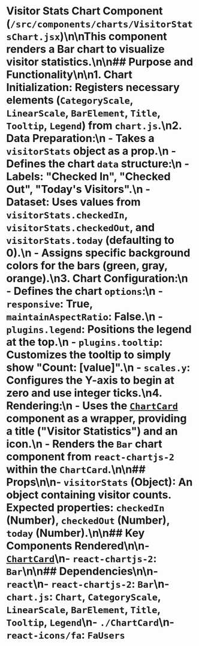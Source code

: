 # Visitor Stats Chart Component (`/src/components/charts/VisitorStatsChart.jsx`)\n\nThis component renders a Bar chart to visualize visitor statistics.\n\n## Purpose and Functionality\n\n1. **Chart Initialization:** Registers necessary elements (`CategoryScale`, `LinearScale`, `BarElement`, `Title`, `Tooltip`, `Legend`) from `chart.js`.\n2. **Data Preparation:**\n - Takes a `visitorStats` object as a prop.\n - Defines the chart `data` structure:\n - Labels: \"Checked In\", \"Checked Out\", \"Today's Visitors\".\n - Dataset: Uses values from `visitorStats.checkedIn`, `visitorStats.checkedOut`, and `visitorStats.today` (defaulting to 0).\n - Assigns specific background colors for the bars (green, gray, orange).\n3. **Chart Configuration:**\n - Defines the chart `options`:\n - `responsive`: True, `maintainAspectRatio`: False.\n - `plugins.legend`: Positions the legend at the top.\n - `plugins.tooltip`: Customizes the tooltip to simply show \"Count: \[value]\".\n - `scales.y`: Configures the Y-axis to begin at zero and use integer ticks.\n4. **Rendering:**\n - Uses the [`ChartCard`](./ChartCard.md) component as a wrapper, providing a title (\"Visitor Statistics\") and an icon.\n - Renders the `Bar` chart component from `react-chartjs-2` within the `ChartCard`.\n\n## Props\n\n- `visitorStats` (Object): An object containing visitor counts. Expected properties: `checkedIn` (Number), `checkedOut` (Number), `today` (Number).\n\n## Key Components Rendered\n\n- [`ChartCard`](./ChartCard.md)\n- `react-chartjs-2`: `Bar`\n\n## Dependencies\n\n- `react`\n- `react-chartjs-2`: `Bar`\n- `chart.js`: `Chart`, `CategoryScale`, `LinearScale`, `BarElement`, `Title`, `Tooltip`, `Legend`\n- `./ChartCard`\n- `react-icons/fa`: `FaUsers`
